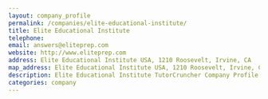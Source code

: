 ```yaml
---
layout: company_profile
permalink: /companies/elite-educational-institute/
title: Elite Educational Institute
telephone: 
email: answers@eliteprep.com
website: http://www.eliteprep.com
address: Elite Educational Institute USA, 1210 Roosevelt, Irvine, CA
map_address: Elite Educational Institute USA, 1210 Roosevelt, Irvine, CA
description: Elite Educational Institute TutorCruncher Company Profile
categories: company
---
```


